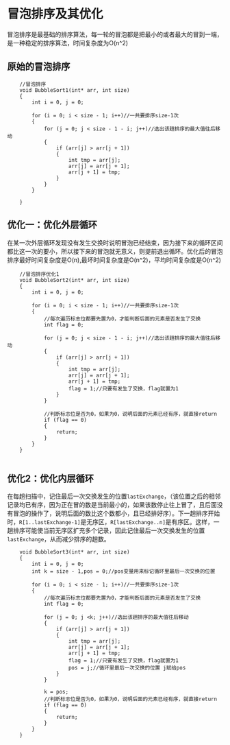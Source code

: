 # 冒泡排序及其优化

冒泡排序是最基础的排序算法，每一轮的冒泡都是把最小的或者最大的冒到一端，是一种稳定的排序算法，时间复杂度为O(n^2)


## 原始的冒泡排序
```
    //冒泡排序
    void BubbleSort1(int* arr, int size)
    {
        int i = 0, j = 0;
    
        for (i = 0; i < size - 1; i++)//一共要排序size-1次
        {
            for (j = 0; j < size - 1 - i; j++)//选出该趟排序的最大值往后移动
            {
                if (arr[j] > arr[j + 1])
                {
                    int tmp = arr[j];
                    arr[j] = arr[j + 1];
                    arr[j + 1] = tmp;
                }
            }
        }
    
    }

```

## 优化一：优化外层循环

在某一次外层循环发现没有发生交换时说明冒泡已经结束，因为接下来的循环区间都比这一次的要小，所以接下来的冒泡就无意义，则提前退出循环。优化后的冒泡排序最好时间复杂度是O(n),最坏时间复杂度是O(n^2)，平均时间复杂度是O(n^2)
```
    //冒泡排序优化1
    void BubbleSort2(int* arr, int size)
    {
        int i = 0, j = 0;
    
        for (i = 0; i < size - 1; i++)//一共要排序size-1次
        {
            //每次遍历标志位都要先置为0，才能判断后面的元素是否发生了交换
            int flag = 0;
    
            for (j = 0; j < size - 1 - i; j++)//选出该趟排序的最大值往后移动
            {
                if (arr[j] > arr[j + 1])
                {
                    int tmp = arr[j];
                    arr[j] = arr[j + 1];
                    arr[j + 1] = tmp;
                    flag = 1;//只要有发生了交换，flag就置为1
                }
            }
    
            //判断标志位是否为0，如果为0，说明后面的元素已经有序，就直接return
            if (flag == 0)
            {
                return;
            }
        }
    }
    
```

## 优化2：优化内层循环

在每趟扫描中，记住最后一次交换发生的位置`lastExchange`，（该位置之后的相邻记录均已有序，因为正在冒的数是当前最小的，如果该数停止往上冒了，且后面没有冒泡的操作了，说明后面的数比这个数都小，且已经排好序）。下一趟排序开始时，`R[1..lastExchange-1]`是无序区，`R[lastExchange..n]`是有序区。这样，一趟排序可能使当前无序区扩充多个记录，因此记住最后一次交换发生的位置`lastExchange`，从而减少排序的趟数。
```
    void BubbleSort3(int* arr, int size)
    {
        int i = 0, j = 0;
        int k = size - 1,pos = 0;//pos变量用来标记循环里最后一次交换的位置  
        
        for (i = 0; i < size - 1; i++)//一共要排序size-1次
        {
            //每次遍历标志位都要先置为0，才能判断后面的元素是否发生了交换
            int flag = 0;
    
            for (j = 0; j <k; j++)//选出该趟排序的最大值往后移动
            {
                if (arr[j] > arr[j + 1])
                {
                    int tmp = arr[j];
                    arr[j] = arr[j + 1];
                    arr[j + 1] = tmp;
                    flag = 1;//只要有发生了交换，flag就置为1
                    pos = j;//循环里最后一次交换的位置 j赋给pos
                }
            }
    
            k = pos;
            //判断标志位是否为0，如果为0，说明后面的元素已经有序，就直接return
            if (flag == 0)
            {
                return;
            }
        }
    }


    
```